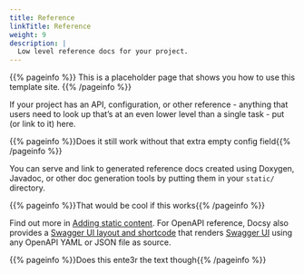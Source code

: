 ```yaml
---
title: Reference
linkTitle: Reference
weight: 9
description: |
  Low level reference docs for your project.
---
```

{{% pageinfo %}}
This is a placeholder page that shows you how to use this template site.
{{% /pageinfo %}}

If your project has an API, configuration, or other reference - anything that users need to look up that’s at an even lower level than a single task - put (or link to it) here.

{{% pageinfo %}}Does it still work without that extra empty config field{{% /pageinfo %}}

You can serve and link to generated reference docs created using Doxygen, Javadoc, or other doc generation tools by putting them in your `static/` directory.

{{% pageinfo %}}That would be cool if this works{{% /pageinfo %}}

Find out more in [Adding static content](https://docsy.dev/docs/adding-content/content/#adding-static-content). For OpenAPI reference, Docsy also provides a [Swagger UI layout and shortcode](https://www.docsy.dev/docs/adding-content/shortcodes/#swaggerui) that renders [Swagger UI](https://swagger.io/tools/swagger-ui/) using any OpenAPI YAML or JSON file as source.

{{% pageinfo %}}Does this ente3r the text though{{% /pageinfo %}}

&nbsp;